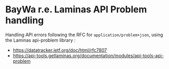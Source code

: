 BayWa r.e. Laminas API Problem handling
=======================================

Handling API errors following the RFC for `application/problem+json`, using the Laminas api-problem library :
- https://datatracker.ietf.org/doc/html/rfc7807
- https://api-tools.getlaminas.org/documentation/modules/api-tools-api-problem
